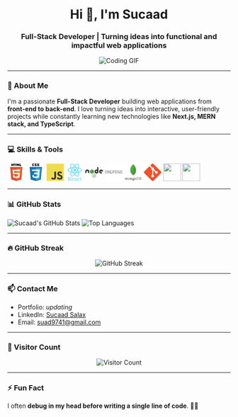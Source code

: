 <h1 align="center">Hi 👋, I'm Sucaad</h1>
<h3 align="center">Full-Stack Developer | Turning ideas into functional and impactful web applications</h3>

<p align="center">
  <img src="https://media.giphy.com/media/L8K62iTDkzGX6/giphy.gif" alt="Coding GIF" width="500"/>
</p>

---

### 🌱 About Me
I'm a passionate **Full-Stack Developer** building web applications from **front-end to back-end**. I love turning ideas into interactive, user-friendly projects while constantly learning new technologies like **Next.js, MERN stack, and TypeScript**.

---

### 💻 Skills & Tools
<p align="left">
  <img src="https://raw.githubusercontent.com/devicons/devicon/master/icons/html5/html5-original-wordmark.svg" width="40" height="40"/>
  <img src="https://raw.githubusercontent.com/devicons/devicon/master/icons/css3/css3-original-wordmark.svg" width="40" height="40"/>
  <img src="https://raw.githubusercontent.com/devicons/devicon/master/icons/javascript/javascript-original.svg" width="40" height="40"/>
  <img src="https://raw.githubusercontent.com/devicons/devicon/master/icons/react/react-original-wordmark.svg" width="40" height="40"/>
  <img src="https://raw.githubusercontent.com/devicons/devicon/master/icons/nodejs/nodejs-original-wordmark.svg" width="40" height="40"/>
  <img src="https://raw.githubusercontent.com/devicons/devicon/master/icons/express/express-original-wordmark.svg" width="40" height="40"/>
  <img src="https://raw.githubusercontent.com/devicons/devicon/master/icons/mongodb/mongodb-original-wordmark.svg" width="40" height="40"/>
  <img src="https://raw.githubusercontent.com/devicons/devicon/master/icons/git/git-original.svg" width="40" height="40"/>
  <img src="https://www.vectorlogo.zone/logos/figma/figma-icon.svg" width="40" height="40"/>
  <img src="https://www.vectorlogo.zone/logos/tailwindcss/tailwindcss-icon.svg" width="40" height="40"/>
</p>

---

### 📊 GitHub Stats
<p align="left">
  <img align="center" src="https://github-readme-stats.vercel.app/api?username=sucaadsalaadcis&show_icons=true&theme=radical" alt="Sucaad's GitHub Stats"/>
  <img align="center" src="https://github-readme-stats.vercel.app/api/top-langs/?username=sucaadsalaadcis&layout=compact&theme=radical" alt="Top Languages"/>
</p>

---

### 🔥 GitHub Streak
<p align="center">
  <img src="https://github-readme-streak-stats.herokuapp.com/?user=sucaadsalaadcis&theme=radical" alt="GitHub Streak"/>
</p>

---

### 📫 Contact Me
- Portfolio: *updating*  
- LinkedIn: [Sucaad Salax](https://www.linkedin.com/in/suadsalad/)  
- Email: suad9741@gmail.com

---

### 👀 Visitor Count
<p align="center">
  <img src="https://profile-counter.glitch.me/sucaadsalaadcis/count.svg" alt="Visitor Count"/>
</p>

---

### ⚡ Fun Fact
I often **debug in my head before writing a single line of code**. 🧠💡
